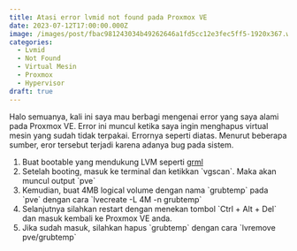 ```yaml
---
title: Atasi error lvmid not found pada Proxmox VE
date: 2023-07-12T17:00:00.000Z
image: /images/post/fbac981243034b49262646a1fd5cc12e3fec5ff5-1920x367.webp
categories:
  - Lvmid
  - Not Found
  - Virtual Mesin
  - Proxmox
  - Hypervisor
draft: true
---
```


Halo semuanya, kali ini saya mau berbagi mengenai error yang saya alami pada Proxmox VE. Error ini muncul ketika saya ingin menghapus virtual mesin yang sudah tidak terpakai. Errornya seperti diatas. Menurut beberapa sumber, eror tersebut terjadi karena adanya bug pada sistem.

1. Buat bootable yang mendukung LVM seperti [grml](https://grml.org/)
2. Setelah booting, masuk ke terminal dan ketikkan \`vgscan\`. Maka akan muncul output \`pve\`
3. Kemudian, buat 4MB logical volume dengan nama \`grubtemp\` pada \`pve\` dengan cara \`lvecreate -L 4M -n grubtemp\`
4. Selanjutnya silahkan restart dengan menekan tombol \`Ctrl + Alt + Del\` dan masuk kembali ke Proxmox VE anda.
5. Jika sudah masuk, silahkan hapus \`grubtemp\` dengan cara \`lvremove pve/grubtemp\`
